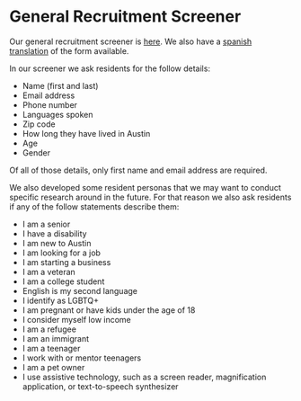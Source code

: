 # General Recruitment Screener

Our general recruitment screener is [here](https://docs.google.com/forms/d/e/1FAIpQLScEZa1kZM6Agyibq5L3y9JnFsV6hfNOaaSu8hq9FAPUnlmwqQ/viewform?usp=sf\_link). We also have a [spanish translation](https://docs.google.com/forms/d/e/1FAIpQLSfjG1wxPhaj2tD-2mBk\_8UKDMQ4MUW7VPjzLzQQEDC6SpNY7w/viewform?usp=sf\_link) of the form available.

In our screener we ask residents for the follow details:

* Name (first and last)
* Email address
* Phone number
* Languages spoken
* Zip code
* How long they have lived in Austin
* Age
* Gender

Of all of those details, only first name and email address are required.

We also developed some resident personas that we may want to conduct specific research around in the future. For that reason we also ask residents if any of the follow statements describe them:

* I am a senior
* I have a disability
* I am new to Austin
* I am looking for a job
* I am starting a business
* I am a veteran
* I am a college student
* English is my second language
* I identify as LGBTQ+
* I am pregnant or have kids under the age of 18
* I consider myself low income
* I am a refugee
* I am an immigrant
* I am a teenager
* I work with or mentor teenagers
* I am a pet owner
* I use assistive technology, such as a screen reader, magnification application, or text-to-speech synthesizer
